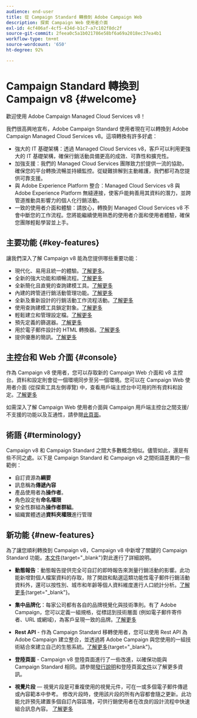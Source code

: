 ```yaml
---
audience: end-user
title: 從 Campaign Standard 轉換到 Adobe Campaign Web
description: 探索 Campaign Web 使用者介面
exl-id: 4cf406af-4cf5-434d-b1c7-a7c102f8dc2f
source-git-commit: 2feea0c5a1b021786e58bf6a69a2018ec37ea4b1
workflow-type: tm+mt
source-wordcount: '650'
ht-degree: 92%

---
```


# Campaign Standard 轉換到 Campaign v8 {#welcome}

<!--
We are thrilled to annonce that you, as a Campaign Standard user, can now benefit from the new version of Adobe Campaign Web User Interface. The migration is seemless and will allow you to use all the intuitive features designed to simplify the creation of personalized cross-channel campaigns. Campaign Web User Interface also brings a connected canvas with Adobe Experience Platform for a unified experience.
-->

歡迎使用 Adobe Campaign Managed Cloud Services v8！

我們很高興地宣布，Adobe Campaign Standard 使用者現在可以轉換到 Adobe Campaign Managed Cloud Services v8。這項轉換有許多好處：

* 強大的 IT 基礎架構：透過 Managed Cloud Services v8，客戶可以利用更強大的 IT 基礎架構，確保行銷活動具備更高的成效、可靠性和擴充性。
* 加強支援：我們的 Managed Cloud Services 團隊致力於提供一流的協助，確保您的平台轉換流暢並持續監控。從疑難排解到主動維護，我們都可為您提供可靠支援。
* 與 Adobe Experience Platform 整合：Managed Cloud Services v8 與 Adobe Experience Platform 無縫連接，使客戶能夠善用其資料的潛力，並跨管道推動具影響力的個人化行銷活動。
* 一致的使用者介面和體驗：請放心，轉換到 Managed Cloud Services v8 不會中斷您的工作流程。您將能繼續使用熟悉的使用者介面和使用者體驗，確保您團隊輕鬆學習並上手。

<!--
As a Campaign Standard user, we now offer you a way to migrate to Adobe Campaign v8. You will benefit from both the new Campaign Web interface and the v8 console.
-->

## 主要功能 {#key-features}

讓我們深入了解 Campaign v8 能為您提供哪些重要功能：

* 現代化、易用且統一的體驗。[了解更多](../get-started/connect-to-campaign.md)。
* 全新的強大功能和順暢流程。[了解更多](../get-started/user-interface.md)
* 全新簡化且直覺的查詢建模工具。[了解更多](../query/query-modeler-overview.md)
* 內建的跨管道行銷活動管理功能。[了解更多](../msg/gs-messages.md)
* 全新及重新設計的行銷活動工作流程活動。[了解更多](../workflows/gs-workflows.md)
* 使用查詢建模工具鎖定對象。[了解更多](../query/query-modeler-overview.md)
* 輕鬆建立和管理設定檔。[了解更多](../audience/about-recipients.md)
* 預先定義的篩選器。[了解更多](../get-started/predefined-filters.md)
* 用於電子郵件設計的 HTML 轉換器。[了解更多](../email/existing-content.md)
* 提供優惠的簡訊。[了解更多](../msg/offers.md)

## 主控台和 Web 介面 {#console}

作為 Campaign v8 使用者，您可以存取新的 Campaign Web 介面和 v8 主控台。資料和設定則會從一個環境同步至另一個環境。您可以在 Campaign Web 使用者介面 (從探索工具左側導覽) 中，查看用戶端主控台中可用的所有資料和設定。[了解更多](../get-started/user-interface.md#user-interface-explorer)

如需深入了解 Campaign Web 使用者介面與 Campaign 用戶端主控台之間支援/不支援的功能以及互通性，請參閱[此頁面](../get-started/capability-matrix.md)。

## 術語 {#terminology}

Campaign v8 和 Campaign Standard 之間大多數概念相似。儘管如此，還是有些不同之處。以下是 Campaign Standard 和 Campaign v8 之間術語差異的一些範例：

<!--
* Profiles are **Recipients** in the console. [Learn more](../audience/gs-audiences-recipients.md).
* Test profiles are **Seed addresses**. [Learn more](../preview-test/test-deliveries.md).
* The delivery preparation is the **Delivery analysis**. [Learn more](../monitor/prepare-send.md).
* Audiences are **Lists**. [Learn more](../audience/gs-audiences-recipients.md).
-->

* 自訂資源為&#x200B;**綱要**
* 訊息稱為&#x200B;**傳遞內容**
* 產品使用者為&#x200B;**操作者**。
* 角色設定有&#x200B;**命名權限**
* 安全性群組為&#x200B;**操作者群組**。
* 組織實體透過&#x200B;**資料夾權限**&#x200B;進行管理

## 新功能 {#new-features}

為了讓您順利轉換到 Campaign v8，Campaign v8 中新增了關鍵的 Campaign Standard 功能。[本文件](https://experienceleague.adobe.com/docs/experience-cloud/campaign/campaign-standard-migration-home.html){target="_blank"}對此進行了詳細說明。

* **動態報告**：動態報告提供完全可自訂的即時報告來測量行銷活動的影響。此功能新增對個人檔案資料的存取，除了開啟和點選這類功能性電子郵件行銷活動資料外，還可以按性別、城市和年齡等個人資料維度進行人口統計分析。[了解更多](https://experienceleague.adobe.com/docs/experience-cloud/campaign/reporting/get-started-reporting.html){target="_blank"}。

* **集中品牌化**：每家公司都有各自的品牌視覺化與技術準則。有了 Adobe Campaign，您可以定義一組規格，從標誌到技術層面 (例如電子郵件寄件者、URL 或網域)，為客戶呈現一致的品牌。[了解更多](https://experienceleague.adobe.com/docs/experience-cloud/campaign/branding/branding-gs.html)

* **Rest API**  - 作為 Campaign Standard 移轉使用者，您可以使用 Rest API 為 Adobe Campaign 建立整合，並透過將 Adobe Campaign 與您使用的一組技術結合來建立自己的生態系統。[了解更多](https://experienceleague.adobe.com/docs/experience-cloud/campaign/apis/get-started-apis.html){target="_blank"}。

* **登陸頁面** - Campaign v8 登陸頁面進行了一些改進，以確保功能與 Campaign Standard 相同。請參閱[發行說明](../rn/release-notes.md#new-24-4)和登陸頁面[文件](../landing-pages/get-started-lp.md)以了解更多資訊。

* **視覺片段** — 視覺片段是可重複使用的視覺元件，可在一或多個電子郵件傳遞或內容範本中參考。 修改片段時，使用該片段的所有內容都會隨之更新。此功能允許預先建置多個自訂內容區塊，可供行銷使用者在改良的設計流程中快速組合訊息內容。 [了解更多](../content/use-visual-fragments.md)

<!--
* Delivery Alerting: In addition to viewing notifications directly in Campaign, Adobe Campaign also provides an email alerting system to trigger email alerts to users or external stakeholders of important system activities. Create, manage, and receive customizable alerts and dashboards to keep track of delivery successes or failures. Adobe Campaign Delivery Alerting boosts efficiency by keeping all involved Adobe Campaign users in a company automatically informed about the delivery execution status, via email and dashboard. 

* Landing Pages: Landing pages are web forms that can be used to capture information on your audiences, offer subscriptions to a service, display data and grow your database. Landing pages can also be used for acquiring or updating existing profiles, and to set up a double opt-in mechanism, allowing you to to protect the platform from wrong or invalid email addresses, or spambots. [Learn more](../landing-pages/get-started-lp.md)
-->

